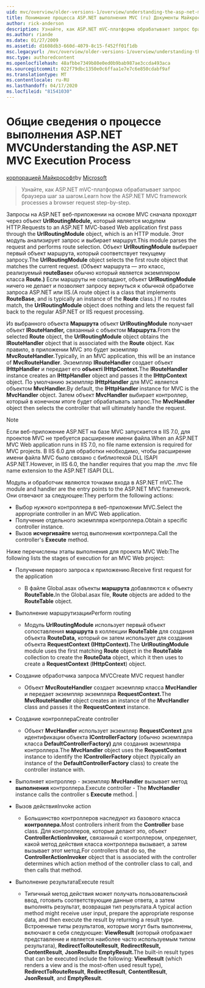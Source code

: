 ```yaml
---
uid: mvc/overview/older-versions-1/overview/understanding-the-asp-net-mvc-execution-process
title: Понимание процесса ASP.NET выполнения MVC (ru) Документы Майкрософт
author: rick-anderson
description: Узнайте, как ASP.NET mVC-платформа обрабатывает запрос браузера шаг за шагом.
ms.author: riande
ms.date: 01/27/2009
ms.assetid: d1608db3-660d-4079-8c15-f452ff01f1db
msc.legacyurl: /mvc/overview/older-versions-1/overview/understanding-the-asp-net-mvc-execution-process
msc.type: authoredcontent
ms.openlocfilehash: 48afbbe7349b80e0ed0b9bab987ae3ccda493aca
ms.sourcegitcommit: 022f79dbc1350e0c6ffaa1e7e7c6e850cdabf9af
ms.translationtype: MT
ms.contentlocale: ru-RU
ms.lasthandoff: 04/17/2020
ms.locfileid: "81541030"
---
```

# <a name="understanding-the-aspnet-mvc-execution-process"></a><span data-ttu-id="ae929-103">Общие сведения о процессе выполнения ASP.NET MVC</span><span class="sxs-lookup"><span data-stu-id="ae929-103">Understanding the ASP.NET MVC Execution Process</span></span>

<span data-ttu-id="ae929-104">[корпорацией Майкрософт](https://github.com/microsoft)</span><span class="sxs-lookup"><span data-stu-id="ae929-104">by [Microsoft](https://github.com/microsoft)</span></span>

> <span data-ttu-id="ae929-105">Узнайте, как ASP.NET mVC-платформа обрабатывает запрос браузера шаг за шагом.</span><span class="sxs-lookup"><span data-stu-id="ae929-105">Learn how the ASP.NET MVC framework processes a browser request step-by-step.</span></span>

<span data-ttu-id="ae929-106">Запросы на ASP.NET веб-приложении на основе MVC сначала проходят через объект **UrlRoutingModule,** который является модулем HTTP.</span><span class="sxs-lookup"><span data-stu-id="ae929-106">Requests to an ASP.NET MVC-based Web application first pass through the **UrlRoutingModule** object, which is an HTTP module.</span></span> <span data-ttu-id="ae929-107">Этот модуль анализирует запрос и выбирает маршрут.</span><span class="sxs-lookup"><span data-stu-id="ae929-107">This module parses the request and performs route selection.</span></span> <span data-ttu-id="ae929-108">Объект **UrlRoutingModule** выбирает первый объект маршрута, который соответствует текущему запросу.</span><span class="sxs-lookup"><span data-stu-id="ae929-108">The **UrlRoutingModule** object selects the first route object that matches the current request.</span></span> <span data-ttu-id="ae929-109">(Объект маршрута — это класс, реализуемый **routeBase**и обычно который является экземпляром класса **Route.)** Если маршруты не совпадают, объект **UrlRoutingModule** ничего не делает и позволяет запросу вернуться к обычной обработке запроса ASP.NET или IIS.</span><span class="sxs-lookup"><span data-stu-id="ae929-109">(A route object is a class that implements **RouteBase**, and is typically an instance of the **Route** class.) If no routes match, the **UrlRoutingModule** object does nothing and lets the request fall back to the regular ASP.NET or IIS request processing.</span></span>

<span data-ttu-id="ae929-110">Из выбранного объекта **Маршрута** объект **UrlRoutingModule** получает объект **IRouteHandler,** связанный с объектом **Маршрута.**</span><span class="sxs-lookup"><span data-stu-id="ae929-110">From the selected **Route** object, the **UrlRoutingModule** object obtains the **IRouteHandler** object that is associated with the **Route** object.</span></span> <span data-ttu-id="ae929-111">Как правило, в приложении MVC это будет экземпляр **MvcRouteHandler.**</span><span class="sxs-lookup"><span data-stu-id="ae929-111">Typically, in an MVC application, this will be an instance of **MvcRouteHandler**.</span></span> <span data-ttu-id="ae929-112">Экземпляр **IRouteHandler** создает объект **IHttpHandler** и передает его **объектi IHttpContext.**</span><span class="sxs-lookup"><span data-stu-id="ae929-112">The **IRouteHandler** instance creates an **IHttpHandler** object and passes it the **IHttpContext** object.</span></span> <span data-ttu-id="ae929-113">По умолчанию экземпляр **IHttpHandler** для MVC является объектом **MvcHandler.**</span><span class="sxs-lookup"><span data-stu-id="ae929-113">By default, the **IHttpHandler** instance for MVC is the **MvcHandler** object.</span></span> <span data-ttu-id="ae929-114">Затем объект **MvcHandler** выбирает контроллер, который в конечном итоге будет обрабатывать запрос.</span><span class="sxs-lookup"><span data-stu-id="ae929-114">The **MvcHandler** object then selects the controller that will ultimately handle the request.</span></span>

> [!NOTE]
> <span data-ttu-id="ae929-115">Если веб-приложение ASP.NET на базе MVC запускается в IIS 7.0, для проектов MVC не требуется расширение имени файла.</span><span class="sxs-lookup"><span data-stu-id="ae929-115">When an ASP.NET MVC Web application runs in IIS 7.0, no file name extension is required for MVC projects.</span></span> <span data-ttu-id="ae929-116">В IIS 6.0 для обработки необходимо, чтобы расширение имени файла MVC было связано с библиотекой DLL ISAPI ASP.NET.</span><span class="sxs-lookup"><span data-stu-id="ae929-116">However, in IIS 6.0, the handler requires that you map the .mvc file name extension to the ASP.NET ISAPI DLL.</span></span>

<span data-ttu-id="ae929-117">Модуль и обработчик являются точками входа в ASP.NET mVC.</span><span class="sxs-lookup"><span data-stu-id="ae929-117">The module and handler are the entry points to the ASP.NET MVC framework.</span></span> <span data-ttu-id="ae929-118">Они отвечают за следующее:</span><span class="sxs-lookup"><span data-stu-id="ae929-118">They perform the following actions:</span></span>

- <span data-ttu-id="ae929-119">Выбор нужного контроллера в веб-приложении MVC.</span><span class="sxs-lookup"><span data-stu-id="ae929-119">Select the appropriate controller in an MVC Web application.</span></span>
- <span data-ttu-id="ae929-120">Получение отдельного экземпляра контроллера.</span><span class="sxs-lookup"><span data-stu-id="ae929-120">Obtain a specific controller instance.</span></span>
- <span data-ttu-id="ae929-121">Вызов **исчергивайте** метод выполнения контроллера.</span><span class="sxs-lookup"><span data-stu-id="ae929-121">Call the controller's **Execute** method.</span></span>

<span data-ttu-id="ae929-122">Ниже перечислены этапы выполнения для проекта MVC Web:</span><span class="sxs-lookup"><span data-stu-id="ae929-122">The following lists the stages of execution for an MVC Web project:</span></span>

- <span data-ttu-id="ae929-123">Получение первого запроса к приложению.</span><span class="sxs-lookup"><span data-stu-id="ae929-123">Receive first request for the application</span></span> 

    - <span data-ttu-id="ae929-124">В файле Global.asax объекты **маршрута** добавляются к объекту **RouteTable.**</span><span class="sxs-lookup"><span data-stu-id="ae929-124">In the Global.asax file, **Route** objects are added to the **RouteTable** object.</span></span>
- <span data-ttu-id="ae929-125">Выполнение маршрутизации</span><span class="sxs-lookup"><span data-stu-id="ae929-125">Perform routing</span></span> 

    - <span data-ttu-id="ae929-126">Модуль **UrlRoutingModule** использует первый объект сопоставления **маршрута** в коллекции **RouteTable** для создания объекта **RouteData,** который он затем использует для создания объекта **RequestContext** **(IHttpContext).**</span><span class="sxs-lookup"><span data-stu-id="ae929-126">The **UrlRoutingModule** module uses the first matching **Route** object in the **RouteTable** collection to create the **RouteData** object, which it then uses to create a **RequestContext** (**IHttpContext**) object.</span></span>
- <span data-ttu-id="ae929-127">Создание обработчика запроса MVC</span><span class="sxs-lookup"><span data-stu-id="ae929-127">Create MVC request handler</span></span> 

    - <span data-ttu-id="ae929-128">Объект **MvcRouteHandler** создает экземпляр класса **MvcHandler** и передает экземпляр экземпляра **RequestContext.**</span><span class="sxs-lookup"><span data-stu-id="ae929-128">The **MvcRouteHandler** object creates an instance of the **MvcHandler** class and passes it the **RequestContext** instance.</span></span>
- <span data-ttu-id="ae929-129">Создание контроллера</span><span class="sxs-lookup"><span data-stu-id="ae929-129">Create controller</span></span> 

    - <span data-ttu-id="ae929-130">Объект **MvcHandler** использует экземпляр **RequestContext** для идентификации объекта **IControllerFactory** (обычно экземпляра класса **DefaultControllerFactory)** для создания экземпляра контроллера.</span><span class="sxs-lookup"><span data-stu-id="ae929-130">The **MvcHandler** object uses the **RequestContext** instance to identify the **IControllerFactory** object (typically an instance of the **DefaultControllerFactory** class) to create the controller instance with.</span></span>
- <span data-ttu-id="ae929-131">Выполняет контроллер - экземпляр **MvcHandler** вызывает метод **выполнения** контроллера.</span><span class="sxs-lookup"><span data-stu-id="ae929-131">Execute controller - The **MvcHandler** instance calls the controller s **Execute** method.</span></span> |
- <span data-ttu-id="ae929-132">Вызов действия</span><span class="sxs-lookup"><span data-stu-id="ae929-132">Invoke action</span></span> 

    - <span data-ttu-id="ae929-133">Большинство контроллеров наследуют из базового класса **контроллера.**</span><span class="sxs-lookup"><span data-stu-id="ae929-133">Most controllers inherit from the **Controller** base class.</span></span> <span data-ttu-id="ae929-134">Для контроллеров, которые делают это, объект **ControllerActionInvoker,** связанный с контроллером, определяет, какой метод действия класса контроллера вызывает, а затем вызывает этот метод.</span><span class="sxs-lookup"><span data-stu-id="ae929-134">For controllers that do so, the **ControllerActionInvoker** object that is associated with the controller determines which action method of the controller class to call, and then calls that method.</span></span>
- <span data-ttu-id="ae929-135">Выполнение результата</span><span class="sxs-lookup"><span data-stu-id="ae929-135">Execute result</span></span> 

    - <span data-ttu-id="ae929-136">Типичный метод действия может получать пользовательский ввод, готовить соответствующие данные ответа, а затем выполнять результат, возвращая тип результата.</span><span class="sxs-lookup"><span data-stu-id="ae929-136">A typical action method might receive user input, prepare the appropriate response data, and then execute the result by returning a result type.</span></span> <span data-ttu-id="ae929-137">Встроенные типы результатов, которые могут быть выполнены, включают в себя следующие: **ViewResult** (который отображает представление и является наиболее часто используемым типом результата), **RedirectToRouteResult**, **RedirectResult,** **ContentResult**, **JsonResult**и **EmptyResult.**</span><span class="sxs-lookup"><span data-stu-id="ae929-137">The built-in result types that can be executed include the following: **ViewResult** (which renders a view and is the most-often used result type), **RedirectToRouteResult**, **RedirectResult**, **ContentResult**, **JsonResult**, and **EmptyResult**.</span></span>
